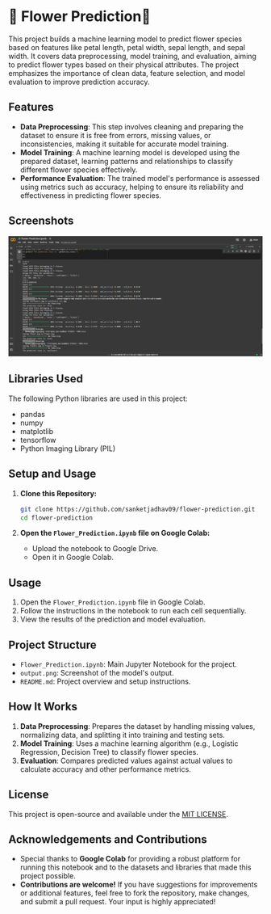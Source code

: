 # 🌺 Flower Prediction🌻

This project builds a machine learning model to predict flower species based on features like petal length, petal width, sepal length, and sepal width. It covers data preprocessing, model training, and evaluation, aiming to predict flower types based on their physical attributes. The project emphasizes the importance of clean data, feature selection, and model evaluation to improve prediction accuracy.

## Features

- **Data Preprocessing**: This step involves cleaning and preparing the dataset to ensure it is free from errors, missing values, or inconsistencies, making it suitable for accurate model training.
- **Model Training**: A machine learning model is developed using the prepared dataset, learning patterns and relationships to classify different flower species effectively.
- **Performance Evaluation**: The trained model's performance is assessed using metrics such as accuracy, helping to ensure its reliability and effectiveness in predicting flower species.

## Screenshots

![Flower Prediction Screenshot](Output.png)

## Libraries Used

The following Python libraries are used in this project:

- pandas
- numpy
- matplotlib
- tensorflow
- Python Imaging Library (PIL)
  
## Setup and Usage

1. **Clone this Repository:**
   ```bash
   git clone https://github.com/sanketjadhav09/flower-prediction.git
   cd flower-prediction
   ```

2. **Open the `Flower_Prediction.ipynb` file on Google Colab:**
   - Upload the notebook to Google Drive.
   - Open it in Google Colab.

## Usage

1. Open the `Flower_Prediction.ipynb` file in Google Colab.
2. Follow the instructions in the notebook to run each cell sequentially.
3. View the results of the prediction and model evaluation.

## Project Structure

- `Flower_Prediction.ipynb`: Main Jupyter Notebook for the project.
- `output.png`: Screenshot of the model's output.
- `README.md`: Project overview and setup instructions.
  
## How It Works

1. **Data Preprocessing**: Prepares the dataset by handling missing values, normalizing data, and splitting it into training and testing sets.
2. **Model Training**: Uses a machine learning algorithm (e.g., Logistic Regression, Decision Tree) to classify flower species.
3. **Evaluation**: Compares predicted values against actual values to calculate accuracy and other performance metrics.

## License

This project is open-source and available under the [MIT LICENSE](LICENSE).

## Acknowledgements and Contributions

- Special thanks to **Google Colab** for providing a robust platform for running this notebook and to the datasets and libraries that made this project possible.
- **Contributions are welcome!** If you have suggestions for improvements or additional features, feel free to fork the repository, make changes, and submit a pull request. Your input is highly appreciated!

